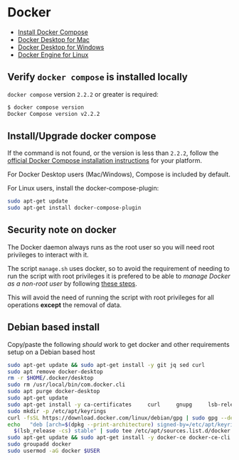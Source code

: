 # Docker

- [Install Docker Compose](https://docs.docker.com/compose/install/)
- [Docker Desktop for Mac](https://docs.docker.com/docker-for-mac/install/)
- [Docker Desktop for Windows](https://docs.docker.com/docker-for-windows/install/)
- [Docker Engine for Linux](https://docs.docker.com/desktop/install/linux-install/#generic-installation-steps)

## Verify `docker compose` is installed locally

`docker compose` version `2.2.2` or greater is required:

```bash
$ docker compose version
Docker Compose version v2.2.2
```

## Install/Upgrade docker compose

If the command is not found, or the version is less than `2.2.2`, follow the [official Docker Compose installation instructions](https://docs.docker.com/compose/install/) for your platform.

For Docker Desktop users (Mac/Windows), Compose is included by default.

For Linux users, install the docker-compose-plugin:

```bash
sudo apt-get update
sudo apt-get install docker-compose-plugin
```

## Security note on docker

The Docker daemon always runs as the root user so you will need root privileges to interact with it.

The script `manage.sh` uses docker, so to avoid the requirement of needing to run the script with root privileges it is prefered to be able to _manage Docker as a non-root user_ by following [these steps](https://docs.docker.com/engine/install/linux-postinstall/#manage-docker-as-a-non-root-user).

This will avoid the need of running the script with root privileges for all operations **except** the removal of data.

## Debian based install

Copy/paste the following _should_ work to get docker and other requirements setup on a Debian based host

```bash
sudo apt-get update && sudo apt-get install -y git jq sed curl
sudo apt remove docker-desktop
rm -r $HOME/.docker/desktop
sudo rm /usr/local/bin/com.docker.cli
sudo apt purge docker-desktop
sudo apt-get update
sudo apt-get install -y ca-certificates     curl     gnupg     lsb-release
sudo mkdir -p /etc/apt/keyrings
curl -fsSL https://download.docker.com/linux/debian/gpg | sudo gpg --dearmor -o /etc/apt/keyrings/docker.gpg
echo   "deb [arch=$(dpkg --print-architecture) signed-by=/etc/apt/keyrings/docker.gpg] https://download.docker.com/linux/debian \
  $(lsb_release -cs) stable" | sudo tee /etc/apt/sources.list.d/docker.list > /dev/null
sudo apt-get update && sudo apt-get install -y docker-ce docker-ce-cli containerd.io docker-compose-plugin
sudo groupadd docker
sudo usermod -aG docker $USER
```
